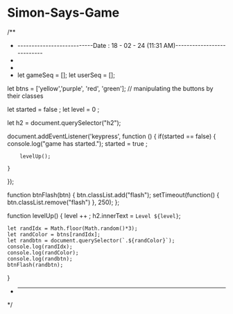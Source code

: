 # Simon-Says-Game
/**
 * ---------------------------Date : 18 - 02 - 24 (11:31 AM)---------------------------
 * 
 * 
 * let gameSeq = [];
let userSeq = [];

let btns = ['yellow','purple', 'red', 'green']; // manipulating the buttons by their classes

let started = false ;
let level = 0 ;

let h2 = document.querySelector("h2");

document.addEventListener('keypress', function () {
    if(started == false) {
        console.log("game has started.");
        started = true ;

        levelUp();

    }
});

function btnFlash(btn) {
    btn.classList.add("flash"); 
    setTimeout(function() {
        btn.classList.remove("flash")
     }, 250);
};

function levelUp() {
    level ++ ;
    h2.innerText = `Level ${level}`;

    let randIdx = Math.floor(Math.random()*3);  
    let randColor = btns[randIdx];
    let randbtn = document.querySelector(`.${randColor}`);
    console.log(randIdx);
    console.log(randColor);
    console.log(randbtn);
    btnFlash(randbtn);

}


 * ------------------------------------------------------------------------------------
 */
